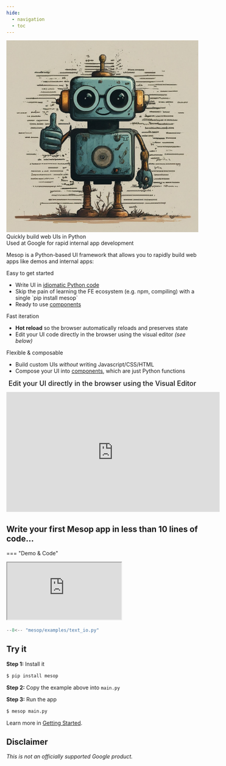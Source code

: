 ```yaml
---
hide:
  - navigation
  - toc
---
```

<!-- Hide page title -->
<style>
  .md-typeset h1 {
    display: none;
  }
</style>

<div class="mascot-image-container">
  <img class="mascot-image" src="./assets/robot_mascot.jpeg"/>
  <div class="mascot-text-container">
    <div class="mascot-text">
      Quickly build web UIs in Python
      <div class="mascot-subtext">
        Used at Google for rapid internal app development
      </div>
    </div>
  </div>
</div>

<div class="mascot-image-spacer"></div>

Mesop is a Python-based UI framework that allows you to rapidly build web apps like demos and internal apps:

<div class="box-row">
  <div class="reason-box">
    <div class="reason-title">Easy to get started</div>
    <ul>
      <li>Write UI in <a href="#demo">idiomatic Python code</a></li>
      <li>Skip the pain of learning the FE ecosystem (e.g. npm, compiling) with a single `pip install mesop`</li>
      <li>Ready to use <a href="./components/text_io/">components</a></li>
    </ul>
  </div>
  <div class="reason-box">
    <div class="reason-title">Fast iteration</div>
    <ul>
      <li><b>Hot reload</b> so the browser automatically reloads and preserves state</li>
      <li>Edit your UI code directly in the browser using the visual editor <em>(see below)</em></li>
    </ul>
  </div>
  <div class="reason-box">
    <div class="reason-title">Flexible & composable</div>
    <ul>
      <li>Build custom UIs <em>without</em> writing Javascript/CSS/HTML</li>
      <li>Compose your UI into <a href="./guides/components/">components</a>, which are just Python functions</li>
    </ul>
  </div>
</div>

<div class="video-card">
<div style="text-align: center; font-size: 18px; font-weight: 500; margin-bottom: 12px;">
Edit your UI directly in the browser using the Visual Editor
</div>

 <div class="video-container">

<iframe width="560" height="315" src="https://www.youtube.com/embed/tvbO-Lqq_TA?si=bf5pTMneieRLisMc" title="YouTube video player" frameborder="0" allow="accelerometer; autoplay; clipboard-write; encrypted-media; gyroscope; picture-in-picture; web-share" allowfullscreen></iframe>
</div>

</div>

## Write your first Mesop app in less than 10 lines of code...

=== "Demo & Code"



<div class="code-demo">


<iframe class="demo" src="https://mesop-y677hytkra-uc.a.run.app/text_io"></iframe>


```python
--8<-- "mesop/examples/text_io.py"
```

</div>

## Try it

__Step 1:__ Install it

```sh
$ pip install mesop
```

__Step 2:__ Copy the example above into `main.py`

__Step 3:__ Run the app

```sh
$ mesop main.py
```

Learn more in [Getting Started](./getting_started.md).

## Disclaimer

_This is not an officially supported Google product._

